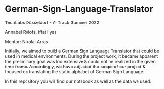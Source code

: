 # German-Sign-Language-Translator
TechLabs Düsseldorf - AI Track Summer 2022

Annabel Rolofs, Iffat Ilyas

Mentor: Nikolai Arras

Initially, we aimed to build a German Sign Language Translator that could be used in medical environments.
During the project work, it became apparent the preliminary goal was too extensive & could not be realized in the given time frame.
Accordingly, we have adjusted the scope of our project & focused on translating the static alphabet of German Sign Language.

In this repository you will find our notebook as well as the data we used.
